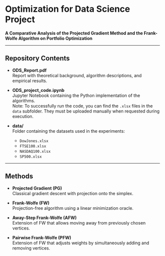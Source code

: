 # Optimization for Data Science Project

**A Comparative Analysis of the Projected Gradient Method and the Frank-Wolfe Algorithm on Portfolio Optimization**
  
---

## Repository Contents
- **ODS_Report.pdf**  
  Report with theoretical background, algorithm descriptions, and empirical results.

- **ODS_project_code.ipynb**  
  Jupyter Notebook containing the Python implementation of the algorithms.  
  Note: To successfully run the code, you can find the `.xlsx` files in the `data` subfolder. They must be uploaded manually when requested during execution.

- **data/**  
  Folder containing the datasets used in the experiments:  
  - `DowJones.xlsx`  
  - `FTSE100.xlsx`  
  - `NASDAQ100.xlsx`  
  - `SP500.xlsx`

---

## Methods
- **Projected Gradient (PG)**  
  Classical gradient descent with projection onto the simplex.  

- **Frank-Wolfe (FW)**  
  Projection-free algorithm using a linear minimization oracle.  

- **Away-Step Frank-Wolfe (AFW)**  
  Extension of FW that allows moving away from previously chosen vertices.  

- **Pairwise Frank-Wolfe (PFW)**  
  Extension of FW that adjusts weights by simultaneously adding and removing vertices.
